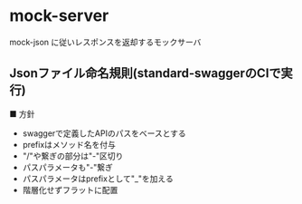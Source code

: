 # mock-server
mock-json に従いレスポンスを返却するモックサーバ

## Jsonファイル命名規則(standard-swaggerのCIで実行)
■ 方針
- swaggerで定義したAPIのパスをベースとする
- prefixはメソッド名を付与
- "/"や繋ぎの部分は"-"区切り
- パスパラメータも"-"繋ぎ
- パスパラメータはprefixとして"_"を加える
- 階層化せずフラットに配置